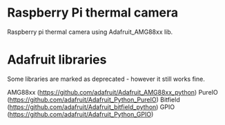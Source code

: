 # Raspberry Pi thermal camera

Raspberry pi thermal camera using Adafruit_AMG88xx lib.

# Adafruit libraries
Some libraries are marked as deprecated - however it still works fine.

AMG88xx (https://github.com/adafruit/Adafruit_AMG88xx_python)
PureIO (https://github.com/adafruit/Adafruit_Python_PureIO)
Bitfield (https://github.com/adafruit/Adafruit_bitfield_python)
GPIO (https://github.com/adafruit/Adafruit_Python_GPIO)

